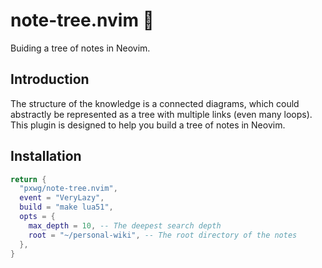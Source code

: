 # note-tree.nvim 🌳

Buiding a tree of notes in Neovim.

## Introduction

The structure of the knowledge is a connected diagrams, which could abstractly be represented as a tree with multiple links (even many loops). This plugin is designed to help you build a tree of notes in Neovim.

## Installation

```lua
return {
  "pxwg/note-tree.nvim",
  event = "VeryLazy",
  build = "make lua51",
  opts = {
    max_depth = 10, -- The deepest search depth
    root = "~/personal-wiki", -- The root directory of the notes
  },
}
```
